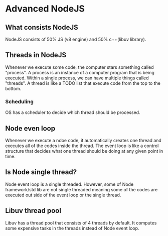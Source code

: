 # Advanced NodeJS

## What consists NodeJS
NodeJS consists of 50% JS (v8 engine) and 50% c++(libuv library).

## Threads in NodeJS
Whenever we execute some code, the computer stars something called "process". A process is an instance of a computer program that is being executed. Within a single process, we can have multiple things called "threads". A thread is like a TODO list that execute code from the top to the bottom.

### Scheduling
OS has a scheduler to decide which thread should be processed.

## Node even loop
Whenever we execute a ndoe code, it automatically creates one thread and executes all of the codes inside the thread. The event loop is like a control structure that decides what one thread should be doing at any given point in time.

## Is Node single thread?
Node event loop is a single threaded. However, some of Node framework/std lib are not single threaded meaning some of the codes are executed out side of the event loop or the single thread.

## Libuv thread pool
Libuv has a thread pool that consists of 4 threads by default. It computes some expensive tasks in the threads instead of Node event loop.